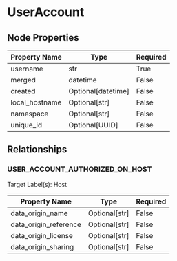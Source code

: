 # UserAccount

## Node Properties

| Property Name | Type | Required |
| ------------- | ---- | -------- |
| username | str | True |
| merged | datetime | False |
| created | Optional[datetime] | False |
| local_hostname | Optional[str] | False |
| namespace | Optional[str] | False |
| unique_id | Optional[UUID] | False |

## Relationships

### USER_ACCOUNT_AUTHORIZED_ON_HOST

Target Label(s): Host

| Property Name | Type | Required |
| ------------- | ---- | -------- |
| data_origin_name | Optional[str] | False |
| data_origin_reference | Optional[str] | False |
| data_origin_license | Optional[str] | False |
| data_origin_sharing | Optional[str] | False |
